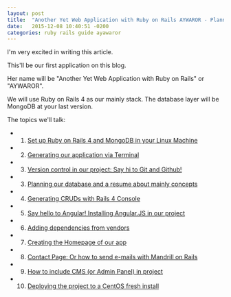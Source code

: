 ```yaml
---
layout: post
title:  "Another Yet Web Application with Ruby on Rails AYWAROR - Planning our first application on blog"
date:   2015-12-08 10:40:51 -0200
categories: ruby rails guide ayawaror
---
```

I'm very excited in writing this article.

This'll be our first application on this blog.

Her name will be "Another Yet Web Application with Ruby on Rails" or "AYWAROR".

We will use Ruby on Rails 4 as our mainly stack. The database layer will be MongoDB at your last version.

The topics we'll talk:

* 1) [Set up Ruby on Rails 4 and MongoDB in your Linux Machine]()
* 2) [Generating our application via Terminal]()
* 3) [Version control in our project: Say hi to Git and Github!]()
* 3) [Planning our database and a resume about mainly concepts]()
* 4) [Generating CRUDs with Rails 4 Console]()
* 5) [Say hello to Angular! Installing Angular.JS in our project]()
* 6) [Adding dependencies from vendors]()
* 7) [Creating the Homepage of our app]()
* 8) [Contact Page: Or how to send e-mails with Mandrill on Rails]()
* 9) [How to include CMS (or Admin Panel) in project]()
* 10) [Deploying the project to a CentOS fresh install]()